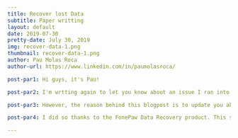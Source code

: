 ```yaml
---
title: Recover lost Data
subtitle: Paper writting
layout: default
date: 2019-07-30
pretty-date: July 30, 2019
img: recover-data-1.png
thumbnail: recover-data-1.png
author: Pau Molas Roca
author-url: https://www.linkedin.com/in/paumolasroca/

post-par1: Hi guys, it's Pau! 

post-par2: I'm wrtting again to let you know about an issue I ran into while writting the paper for the 3rd Symposium on Space Educational Activities. I will be attending the event on mid September in Leicester (UK) to present our project including the prupose, the design characteristics, the results obtained and the future plans.

post-par3: However, the reason behind this blogpost is to update you about me doing what I should have to. Do not erase your computer recicle bin they say. Well, as usual, I did, and, accidentally, inside I had part of the text I had been writting for the paper. Keeping calmed is a key for any engineer. This helped me finding the solutions and being able to recover the lost data. 

post-par4: I did so thanks to the FonePaw Data Recovery product. This software allowed me to quickly scan the lost files in my computer and fastly recover them being able to keep working on the paper with no harm at all. It features several options that allow for an easy and safe search. Before starting, the user can select where in the disk and what type of files wants to find. This allows to use the scanning time wisely. In addition, the scanning can be paused and resumed at any time, which allows for checking if the file lost has already been found or to put the search on stand by until a later moment. Undoubtly, I would highly recommend anyone who loses a file to use this software, completly worth it! Explore more features and learn about FonePaw Data Recorey program specs in its website; www.fonepaw.com/data-recovery/

---
```

